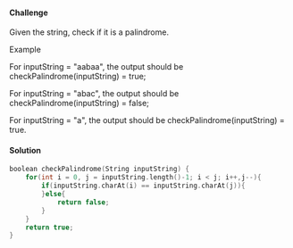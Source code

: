 #### Challenge

Given the string, check if it is a palindrome.

Example

For inputString = "aabaa", the output should be checkPalindrome(inputString) = true;

For inputString = "abac", the output should be checkPalindrome(inputString) = false;

For inputString = "a", the output should be checkPalindrome(inputString) = true.



#### Solution

```c
boolean checkPalindrome(String inputString) {
​    for(int i = 0, j = inputString.length()-1; i < j; i++,j--){
​        if(inputString.charAt(i) == inputString.charAt(j)){
​        }else{
​            return false;            
        }
​    }
​    return true;
}
```

